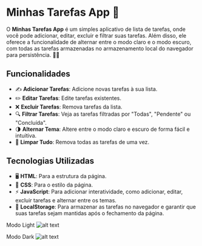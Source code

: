 # Minhas Tarefas App 📝

O **Minhas Tarefas App** é um simples aplicativo de lista de tarefas, onde você pode adicionar, editar, excluir e filtrar suas tarefas. Além disso, ele oferece a funcionalidade de alternar entre o modo claro e o modo escuro, com todas as tarefas armazenadas no armazenamento local do navegador para persistência. 🌙🌞

## Funcionalidades

- ✍️ **Adicionar Tarefas**: Adicione novas tarefas à sua lista.
- ✏️ **Editar Tarefas**: Edite tarefas existentes.
- ❌ **Excluir Tarefas**: Remova tarefas da lista.
- 🔍 **Filtrar Tarefas**: Veja as tarefas filtradas por "Todas", "Pendente" ou "Concluída".
- 🌗 **Alternar Tema**: Altere entre o modo claro e escuro de forma fácil e intuitiva.
- 🧹 **Limpar Tudo**: Remova todas as tarefas de uma vez.

## Tecnologias Utilizadas

- 🖥️ **HTML**: Para a estrutura da página.
- 🎨 **CSS**: Para o estilo da página.
- ⚡ **JavaScript**: Para adicionar interatividade, como adicionar, editar, excluir tarefas e alternar entre os temas.
- 💾 **LocalStorage**: Para armazenar as tarefas no navegador e garantir que suas tarefas sejam mantidas após o fechamento da página.

Modo Light
![alt text](<Captura de ecrã de 2025-02-03 15-21-08.png>)

Modo Dark
![alt text](<Captura de ecrã de 2025-02-03 15-22-27.png>)
